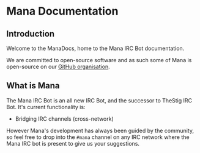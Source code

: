 Mana Documentation
==================

## Introduction

Welcome to the ManaDocs, home to the Mana IRC Bot documentation.

We are committed to open-source software and as such some of Mana is open-source on our [GitHub organisation].

## What is Mana

The Mana IRC Bot is an all new IRC Bot, and the successor to TheStig IRC Bot.
It's current functionality is: 

- Bridging IRC channels (cross-network)

However Mana's development has always been guided by the community, so feel free to drop into the `#mana` channel
on any IRC network where the Mana IRC bot is present to give us your suggestions.

[GitHub organisation]: https://github.com/ManaBot
